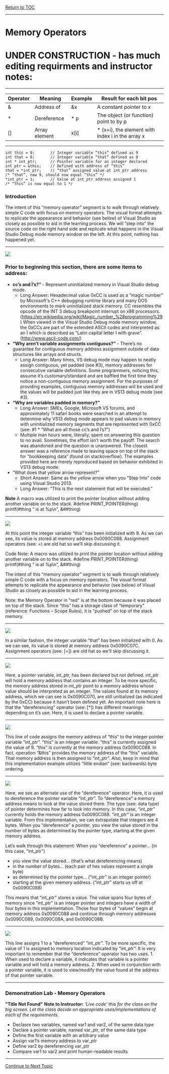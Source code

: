 <a href="https://github.com/CyberTrainingUSAF/05-C-Programming/blob/master/00-Table-of-Contents.md" rel="Return to TOC"> Return to TOC </a>

---

# Memory Operators
# UNDER CONSTRUCTION - has much editing requirments and instructor notes:
---

 |Operator | Meaning | Example | Result for each bit pos
-------- | ------- | ------- | -----------------------
 | & | Address of | &x | A constant pointer to x
 | * | Dereference | * p | The object (or function) point to by p
 | [] | Array element | x[i] | * (x+i), the element with index i in the array x

---

```
int this = 9;		// Integer variable “this” defined as 9
int that = 0;		// Integer variable “that” defined as 0
int * int_ptr;		// Pointer variable for an integer declared 
int_ptr = &this;	// Defined with address of “this”
that = *int_ptr;	// “that” assigned value at int_ptr address
/* “that”, now 9, should now equal “this” */
*int_ptr = 1;		// Value at int_ptr address assigned 1
/* “this” is now equal to 1 */ 
```

### Introduction
The intent of this “memory operator” segment is to walk through relatively simple C code with focus on memory operators.  The visual format attempts to replicate the appearance and behavior (see below) of Visual Studio as closely as possible to aid in the learning process.  We will “step into” the source code on the right hand side and replicate what happens in the Visual Studio Debug mode memory window on the left.  At this point, nothing has happened yet. 

---

![](/assets/code_1.png)

### Prior to beginning this section, there are some items to address:

* **cc’s and Ì’s?”** - Represent uninitialized memory in Visual Studio debug mode.  
  * Long Answer:  Hexadecimal value 0xCC is used as a “magic number” by Microsoft's C++ debugging runtime library and many DOS environments to mark uninitialized stack memory. CC resembles the opcode of the INT 3 debug breakpoint interrupt on x86 processors. (https://en.wikipedia.org/wiki/Magic_number_%28programming%29)  When viewed in the Visual Studio Debug mode memory window, the 0xCCs are part of the extended ASCII codes and interpreted as an Ì which is described as “Latin capital letter I with grave”.  (http://www.ascii-code.com/)
* **“Why aren’t variable assignments contiguous?”** - There’s no guarantee for contiguous memory address assignment outside of data structures like arrays and structs.  
  * Long Answer:  Many times, VS debug mode may happen to neatly assign contiguous, yet padded (see #3), memory addresses for consecutive variable definitions.  Some programmers, noticing this, assume it’s customary/standard and are baffled the first time they notice a non-contiguous memory assignment.  For the purposes of providing examples, contiguous memory addresses will be used and the values will be padded just like they are in VS13 debug mode (see #3).
* **“Why are variables padded in memory?”**  
  * Long Answer:  SMEs, Google, Microsoft VS forums, and approximately 11 safari books were searched in an attempt to determine why VS13 debug mode appears to pad values in memory with uninitialized memory segments that are represented with 0xCC (see: #1 * “What are all those cc’s and Ì’s?”) 
  * Multiple man hours were, literally, spent on answering this question to no avail.  Sometimes, the effort isn’t worth the payoff.  The search was abandoned and the question is unanswered.  The closest answer was a reference made to leaving space on top of the stack for “bookkeeping data” (found on stackoverflow).  The examples provided here are merely reproduced based on behavior exhibited in VS13 debug mode.
* “What does that yellow arrow represent?”  
  * Short Answer:  Same as the yellow arrow when you “Step Into” code using Visual Studio 2013.  
  * Long Answer:  “This is the next statement that will be executed.”

**Note** A macro was utilized to print the pointer location without adding another variable on to the stack.
#define PRINT_POINTER(thing) printf(#thing “ is at %p\n”, &##thing)


---
![](/assets/code_2.png)

At this point the integer variable “this” has been initialized with 9.  As we can see, its value is stored at memory address 0x0090C088.  Assignment operators (see: =) are old hat so we’ll skip discussing it.

Code Note:  A macro was utilized to print the pointer location without adding another variable on to the stack.
#define PRINT_POINTER(thing) printf(#thing “ is at %p\n”, &##thing)

The intent of this “memory operator” segment is to walk through relatively simple C code with a focus on memory operators.  The visual format attempts to replicate the appearance and behavior (see below) of Visual Studio as closely as possible to aid in the learning process.  

Note: the Memory Operator in "red" is at the bottom because it was placed on top of the stack.  Since “this” has a storage class of “temporary” (reference: Functions – Scope Rules), it is “pushed” on top of the stack memory.  

---
![](/assets/code_3.png)

In a similar fashion, the integer variable “that” has been initialized with 0.  As we can see, its value is stored at memory address 0x0090C07C.  Assignment operators (see: [=]) are old hat so we’ll skip discussing it.

---
![](/assets/code_4.png)

Here, a pointer variable, int_ptr, has been declared but not defined.  int_ptr will hold a memory address that contains an integer.  To be more specific, the memory address stored in int_ptr point to a memory address whose value should be interpreted as an integer.  The values found at its memory address, which we can see is 0x0090C070, are still unitialized (as indicated by the 0xCC) because it hasn’t been defined yet.  An important note here is that the “dereferencing” operator (see: [*]) has different meanings depending on it’s use.  Here, it is used to declare a pointer variable.

---
![](/assets/code_5.png)

This line of code assigns the memory address of “this“ to the integer pointer variable “int_ptr”.  “this” is an integer variable.  “this” is currently assigned the value of 9.  “this” is currently at the memory address 0x0090C088.  In fact, operation “&this” provides the memory address of the “this” variable.  That memory address is then assigned to “int_ptr”.  Also, keep in mind that this implementation example utilizes “little endian” (see: backwards) byte ordering.

---
![](/assets/code_6.png)

Here, we see an alternate use of the “dereference” operator.  Here, it is used to dereference the pointer variable “int_ptr”.  To “dereference” a memory address means to look at the value stored there.  The type (see: data type) of pointer determines how far to look into memory.  In this case, “int_ptr” currently holds the memory address 0x0090C088.  “int_ptr” is an integer variable.  From this implementation, we can extrapolate that integers are 4 bytes.  When you “dereference” a pointer, you view the value stored in the number of bytes as determined by the pointer type, starting at the given memory address.  

Let’s walk through this statement:
When you “dereference” a pointer… (in this case, “int_ptr”) 
  * you view the value stored… (that’s what dereferencing means)
  * in the number of bytes… (each pair of hex values represent a single byte)
  * as determined by the pointer type… (“int_ptr” is an integer pointer)
  * starting at the given memory address.  (“int_ptr” starts us off at 0x0090C088)

This means that “int_ptr” stores a value.  The value spans four bytes of memory since “int_ptr” is an integer pointer and integers have a width of four bytes in this implementation.  Those four bytes of “values” begin at memory address 0x0090C088 and continue through memory addresses 0x0090C089, 0x0090C08A, and 0x0090C08B.

---
![](/assets/code_7.png)

This line assigns 1 to a “dereferenced” “int_ptr”.  To be more specific, the value of 1 is assigned to memory location indicated by “int_ptr”.  It is very important to remember that the “dereference” operator has two uses.  1.  When used to declare a variable, it indicates that variable is a pointer variable and will hold a memory address.  2. When used in conjunction with a pointer variable, it is used to view/modify the value found at the address of that pointer variable.

---
### Demonstration Lab - Memory Operators
**"Title Not Found"**
**Note to Instructor:** *‘Live code’ this for the class on the big screen.  Let the class decide on appropriate uses/implementations of each of the requirements.*

* Declasre two variables, named var1 and var2, of the same data type
* Declare a pointer variable, named var_ptr, of the same data type
* Define the first variable with an arbitrary value
* Assign var1’s memory address to var_ptr 
* Define var2 by dereferencing var_ptr 
* Compare var1 to var2 and print human-readable results

---

<a href="https://github.com/CyberTrainingUSAF/05-C-Programming/blob/master/11_Pointers_Arrays/06_double-pointers.md" rel="Continue to Next Topic"> Continue to Next Topic </a>
